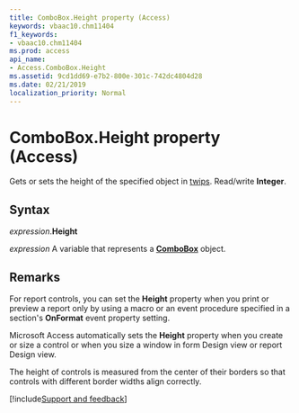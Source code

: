 ```yaml
---
title: ComboBox.Height property (Access)
keywords: vbaac10.chm11404
f1_keywords:
- vbaac10.chm11404
ms.prod: access
api_name:
- Access.ComboBox.Height
ms.assetid: 9cd1dd69-e7b2-800e-301c-742dc4804d28
ms.date: 02/21/2019
localization_priority: Normal
---
```



# ComboBox.Height property (Access)

Gets or sets the height of the specified object in [twips](../language/glossary/vbe-glossary.md#twip). Read/write **Integer**.


## Syntax

_expression_.**Height**

_expression_ A variable that represents a **[ComboBox](Access.ComboBox.md)** object.


## Remarks

For report controls, you can set the **Height** property when you print or preview a report only by using a macro or an event procedure specified in a section's **OnFormat** event property setting.

Microsoft Access automatically sets the **Height** property when you create or size a control or when you size a window in form Design view or report Design view.

The height of controls is measured from the center of their borders so that controls with different border widths align correctly. 




[!include[Support and feedback](~/includes/feedback-boilerplate.md)]